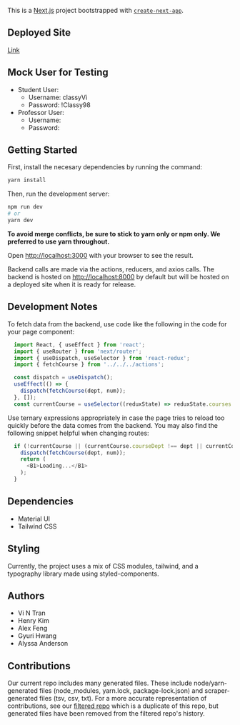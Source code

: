 This is a [Next.js](https://nextjs.org/) project bootstrapped with [`create-next-app`](https://github.com/vercel/next.js/tree/canary/packages/create-next-app).

## Deployed Site
[Link](https://main--prismatic-cranachan-beebdd.netlify.app/)

## Mock User for Testing
* Student User: 
  * Username: classyVi
  * Password: !Classy98
* Professor User:
  * Username: 
  * Password: 

## Getting Started

First, install the necesary dependencies by running the command:

```bash
yarn install
```


Then, run the development server:

```bash
npm run dev
# or
yarn dev
```
**To avoid merge conflicts, be sure to stick to yarn only or npm only. We preferred to use yarn throughout.**

Open [http://localhost:3000](http://localhost:3000) with your browser to see the result.

Backend calls are made via the actions, reducers, and axios calls. The backend is hosted on [http://localhost:8000](http://localhost:8000) by default but will be hosted on a deployed site when it is ready for release.


## Development Notes
To fetch data from the backend, use code like the following in the code for your page component:

```Javascript
  import React, { useEffect } from 'react';
  import { useRouter } from 'next/router';
  import { useDispatch, useSelector } from 'react-redux';
  import { fetchCourse } from '../../../actions';

  const dispatch = useDispatch();
  useEffect(() => {
    dispatch(fetchCourse(dept, num));
  }, []);
  const currentCourse = useSelector((reduxState) => reduxState.courses.current);
```

Use ternary expressions appropriately in case the page tries to reload too quickly before the data comes from the backend. 
You may also find the following snippet helpful when changing routes:
```Javascript
  if (!currentCourse || (currentCourse.courseDept !== dept || currentCourse.courseNum !== num)) {
    dispatch(fetchCourse(dept, num));
    return (
      <B1>Loading...</B1>
    );
  }
```

## Dependencies
* Material UI
* Tailwind CSS

## Styling
Currently, the project uses a mix of CSS modules, tailwind, and a typography library made using styled-components.

## Authors
* Vi N Tran
* Henry Kim
* Alex Feng
* Gyuri Hwang
* Alyssa Anderson

## Contributions
Our current repo includes many generated files. These include node/yarn-generated files (node_modules, yarn.lock, package-lock.json) and scraper-generated files (tsv, csv, txt). For a more accurate representation of contributions, see our [filtered repo](https://github.com/alxfngg/filtered-classyfe/graphs/contributors?from=2022-10-16&to=2023-03-11&type=a) which is a duplicate of this repo, but generated files have been removed from the filtered repo's history.
